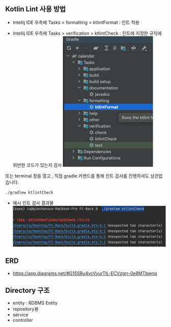 
## Kotlin Lint 사용 방법

- Intellij IDE 우측에  Tasks > formatting > ktlintFormat  : 린트 적용

- Intellij IDE 우측에  Tasks > verification > ktlintCheck  : 린트에 지정한 규칙에 위반한 코드가 있는지 검사
  ![img.png](lint_example.png)

또는 terminal 창을 열고 , 직접 gradle 커맨드를 통해 린트 검사를 진행하셔도 상관없습니다.

```bash
./gradlew ktlintCheck
```
- 예시 린트 검사 결과물
![img.png](lint_example_output.png)
## ERD

- https://app.diagrams.net/#G15SRu4vcVyurTIL-ECVzgrr-0e8MTbwnq

## Directory 구조

- entity      : RDBMS Entity
- repository용
- service
- controller
